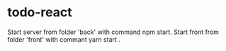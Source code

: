 # todo-react
Start server from folder 'back' with command npm start. 
Start front from folder 'front' with commant yarn start .
